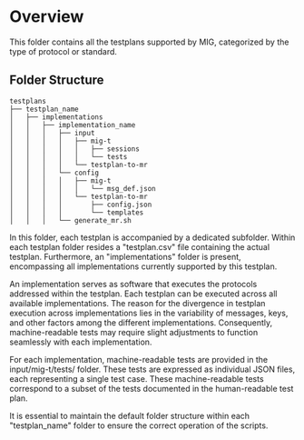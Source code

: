 # Overview

This folder contains all the testplans supported by MIG, categorized by the type of protocol or standard.

## Folder Structure

```
testplans
├──	testplan_name
│ 	├── implementations
│ 	│   ├── implementation_name
│ 	│   │   ├── input
│ 	│   │   │   ├── mig-t
│ 	│   │   │   │   ├── sessions
│ 	│   │   │   │   └── tests
│ 	│   │   │   └── testplan-to-mr
│ 	│   │   └── config
│ 	│   │   │   ├── mig-t
│ 	│   │   │   │   └── msg_def.json
│ 	│   │   │   └── testplan-to-mr
│ 	│   │   │       ├── config.json
│ 	│   │   │       └── templates
│ 	│   │   └── generate_mr.sh
```

In this folder, each testplan is accompanied by a dedicated subfolder. Within each testplan folder resides a "testplan.csv" file containing the actual testplan. Furthermore, an "implementations" folder is present, encompassing all implementations currently supported by this testplan.

An implementation serves as software that executes the protocols addressed within the testplan. Each testplan can be executed across all available implementations. The reason for the divergence in testplan execution across implementations lies in the variability of messages, keys, and other factors among the different implementations. Consequently, machine-readable tests may require slight adjustments to function seamlessly with each implementation.

For each implementation, machine-readable tests are provided in the input/mig-t/tests/ folder. These tests are expressed as individual JSON files, each representing a single test case. These machine-readable tests correspond to a subset of the tests documented in the human-readable test plan.

It is essential to maintain the default folder structure within each "testplan_name" folder to ensure the correct operation of the scripts.
